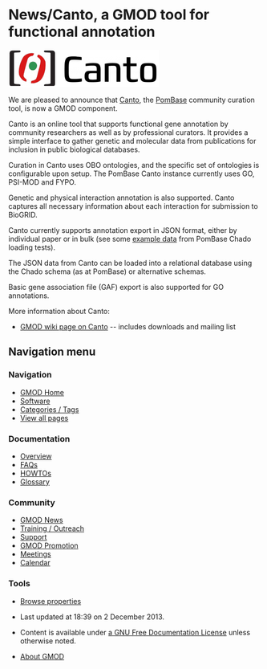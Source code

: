 



<span id="top"></span>




# <span dir="auto">News/Canto, a GMOD tool for functional annotation</span>











[<img
src="https://raw.githubusercontent.com/GMOD/gmod.github.io/main/mediawiki/images/thumb/7/7e/CantoTextLogo.png/300px-CantoTextLogo.png"
srcset="https://raw.githubusercontent.com/GMOD/gmod.github.io/main/mediawiki/images/thumb/7/7e/CantoTextLogo.png/450px-CantoTextLogo.png 1.5x, https://raw.githubusercontent.com/GMOD/gmod.github.io/main/mediawiki/images/thumb/7/7e/CantoTextLogo.png/600px-CantoTextLogo.png 2x"
width="300" height="74" alt="CantoTextLogo.png" />](../Canto "Canto")



We are pleased to announce that [Canto](../Canto "Canto"), the
<a href="http://pombase.org" class="external text"
rel="nofollow">PomBase</a> community curation tool, is now a GMOD
component.

Canto is an online tool that supports functional gene annotation by
community researchers as well as by professional curators. It provides a
simple interface to gather genetic and molecular data from publications
for inclusion in public biological databases.

Curation in Canto uses OBO ontologies, and the specific set of
ontologies is configurable upon setup. The PomBase Canto instance
currently uses GO, PSI-MOD and FYPO.

Genetic and physical interaction annotation is also supported. Canto
captures all necessary information about each interaction for submission
to BioGRID.

Canto currently supports annotation export in JSON format, either by
individual paper or in bulk (see some <a
href="https://github.com/pombase/pombase-chado/blob/master/data/canto_dump.json"
class="external text" rel="nofollow">example data</a> from PomBase Chado
loading tests).

The JSON data from Canto can be loaded into a relational database using
the Chado schema (as at PomBase) or alternative schemas.

Basic gene association file (GAF) export is also supported for GO
annotations.

More information about Canto:

- [GMOD wiki page on Canto](../Canto "Canto") -- includes downloads and
  mailing list







## Navigation menu






### 



<a href="../Main_Page"
style="background-image: url(../../images/GMOD-cogs.png);"
title="Visit the main page"></a>


### Navigation



- <span id="n-GMOD-Home">[GMOD Home](../Main_Page)</span>
- <span id="n-Software">[Software](../GMOD_Components)</span>
- <span id="n-Categories-.2F-Tags">[Categories /
  Tags](../Categories)</span>
- <span id="n-View-all-pages">[View all
  pages](../Special:AllPages)</span>




### Documentation



- <span id="n-Overview">[Overview](../Overview)</span>
- <span id="n-FAQs">[FAQs](../Category%3AFAQ)</span>
- <span id="n-HOWTOs">[HOWTOs](../Category%3AHOWTO)</span>
- <span id="n-Glossary">[Glossary](../Glossary)</span>




### Community



- <span id="n-GMOD-News">[GMOD News](../GMOD_News)</span>
- <span id="n-Training-.2F-Outreach">[Training /
  Outreach](../Training_and_Outreach)</span>
- <span id="n-Support">[Support](../Support)</span>
- <span id="n-GMOD-Promotion">[GMOD Promotion](../GMOD_Promotion)</span>
- <span id="n-Meetings">[Meetings](../Meetings)</span>
- <span id="n-Calendar">[Calendar](../Calendar)</span>




### Tools

- <span id="t-smwbrowselink"><a
  href="../Special%3ABrowse/News-2FCanto,_a_GMOD_tool_for_functional_annotation"
  rel="smw-browse">Browse properties</a></span>



- <span id="footer-info-lastmod">Last updated at 18:39 on 2 December
  2013.</span>
<!-- - <span id="footer-info-viewcount">14,086 page views.</span> -->
- <span id="footer-info-copyright">Content is available under
  <a href="http://www.gnu.org/licenses/fdl-1.3.html" class="external"
  rel="nofollow">a GNU Free Documentation License</a> unless otherwise
  noted.</span>

<!-- -->

- <span id="footer-places-about">[About
  GMOD](../GMOD%3AAbout "GMOD%3AAbout")</span>

<!-- -->




